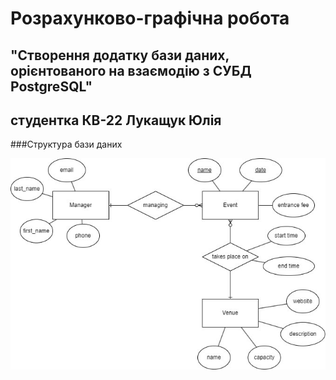 # Розрахунково-графічна робота
## "Створення додатку бази даних, орієнтованого на взаємодію з СУБД PostgreSQL"
## студентка КВ-22 Лукащук Юлія

###Структура бази даних

![db](../LAB1/er_diagram.jpg)